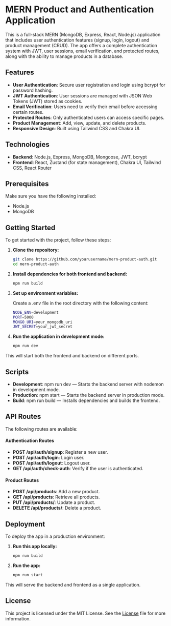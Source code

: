 # MERN Product and Authentication Application

This is a full-stack MERN (MongoDB, Express, React, Node.js) application that includes user authentication features (signup, login, logout) and product management (CRUD). The app offers a complete authentication system with JWT, user sessions, email verification, and protected routes, along with the ability to manage products in a database.

## Features

- **User Authentication**: Secure user registration and login using bcrypt for password hashing.
- **JWT Authentication**: User sessions are managed with JSON Web Tokens (JWT) stored as cookies.
- **Email Verification**: Users need to verify their email before accessing certain routes.
- **Protected Routes**: Only authenticated users can access specific pages.
- **Product Management**: Add, view, update, and delete products.
- **Responsive Design**: Built using Tailwind CSS and Chakra UI.

## Technologies

- **Backend**: Node.js, Express, MongoDB, Mongoose, JWT, bcrypt
- **Frontend**: React, Zustand (for state management), Chakra UI, Tailwind CSS, React Router

## Prerequisites

Make sure you have the following installed:

- Node.js
- MongoDB

## Getting Started

To get started with the project, follow these steps:

1. **Clone the repository:**

   ```bash
   git clone https://github.com/yourusername/mern-product-auth.git
   cd mern-product-auth
   ```

2. **Install dependencies for both frontend and backend:**

   ```bash
   npm run build
   ```

3. **Set up environment variables:**

   Create a .env file in the root directory with the following content:

   ```bash
   NODE_ENV=development
   PORT=5000
   MONGO_URI=your_mongodb_uri
   JWT_SECRET=your_jwt_secret
   ```

4. **Run the application in development mode:**

   ```bash
   npm run dev
   ```

This will start both the frontend and backend on different ports.

## Scripts

- **Development**: npm run dev — Starts the backend server with nodemon in development mode.
- **Production**: npm start — Starts the backend server in production mode.
- **Build**: npm run build — Installs dependencies and builds the frontend.

## API Routes

The following routes are available:

#### Authentication Routes

- **POST /api/auth/signup**: Register a new user.
- **POST /api/auth/login**: Login user.
- **POST /api/auth/logout**: Logout user.
- **GET /api/auth/check-auth**: Verify if the user is authenticated.

#### Product Routes

- **POST /api/products**: Add a new product.
- **GET /api/products**: Retrieve all products.
- **PUT /api/products/**: Update a product.
- **DELETE /api/products/**: Delete a product.

## Deployment

To deploy the app in a production environment:

1. **Run this app locally:**

   ```bash
   npm run build
   ```

2. **Run the app:**

   ```bash
   npm run start
   ```

This will serve the backend and frontend as a single application.

## License

This project is licensed under the MIT License. See the <a href="https://github.com/daianaadepaula/mern-products-auth/blob/main/LICENSE">License</a> file for more information.
